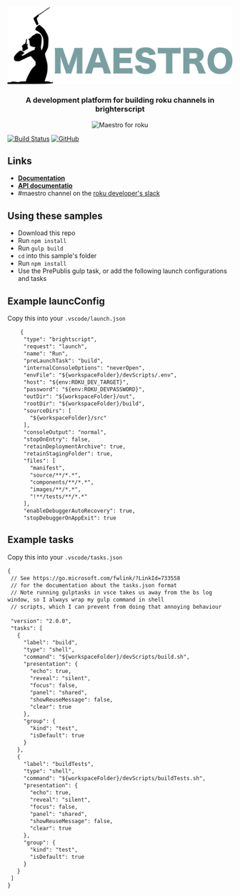 <p align="center">
  <img src="https://github.com/georgejecook/maestro/blob/master/docs/maestroLogo.png" alt="Maestro for roku" />
</p>
<h3 align="center">
A development platform for building roku channels in brighterscript
</h3>
<p align="center">
  <img src="images/exampleImage.png" alt="Maestro for roku" />
</p>

[![Build Status](https://travis-ci.org/georgejecook/maestro.svg?branch=master)](https://travis-ci.org/georgejecook/maestro)
[![GitHub](https://img.shields.io/github/release/georgejecook/maestro.svg?style=flat-square)](https://github.com/georgejecook/meastro/releases) 

## Links
 - **[Documentation](https://github.com/georgejecook/maestro/blob/master/docs/index.md)**
 - **[API documentatio](https://georgejecook.github.io/maestro)**
 - \#maestro channel on the [roku developer's slack](https://join.slack.com/t/rokudevelopers/shared_invite/enQtMzgyODg0ODY0NDM5LTc2ZDdhZWI2MDBmYjcwYTk5MmE1MTYwMTA2NGVjZmJiNWM4ZWY2MjY1MDY0MmViNmQ1ZWRmMWUzYTVhNzJiY2M)

## Using these samples

 - Download this repo
 - Run `npm install`
 - Run `gulp build`
 - `cd` into this sample's folder
 - Run `npm install`
 - Use the PrePublis gulp task, or add the following launch configurations and tasks

## Example launcConfig
Copy this into your `.vscode/launch.json`


 ```
     {
      "type": "brightscript",
      "request": "launch",
      "name": "Run",
      "preLaunchTask": "build",
      "internalConsoleOptions": "neverOpen",
      "envFile": "${workspaceFolder}/devScripts/.env",
      "host": "${env:ROKU_DEV_TARGET}",
      "password": "${env:ROKU_DEVPASSWORD}",
      "outDir": "${workspaceFolder}/out",
      "rootDir": "${workspaceFolder}/build",
      "sourceDirs": [
        "${workspaceFolder}/src"
      ],
      "consoleOutput": "normal",
      "stopOnEntry": false,
      "retainDeploymentArchive": true,
      "retainStagingFolder": true,
      "files": [
        "manifest",
        "source/**/*.*",
        "components/**/*.*",
        "images/**/*.*",
        "!**/tests/**/*.*"
      ],
      "enableDebuggerAutoRecovery": true,
      "stopDebuggerOnAppExit": true

 ```
## Example tasks

Copy this into your `.vscode/tasks.json`

 ```
 {
  // See https://go.microsoft.com/fwlink/?LinkId=733558
  // for the documentation about the tasks.json format
  // Note running gulptasks in vsce takes us away from the bs log window, so I always wrap my gulp command in shell
  // scripts, which I can prevent from doing that annoying behaviour

  "version": "2.0.0",
  "tasks": [
    {
      "label": "build",
      "type": "shell",
      "command": "${workspaceFolder}/devScripts/build.sh",
      "presentation": {
        "echo": true,
        "reveal": "silent",
        "focus": false,
        "panel": "shared",
        "showReuseMessage": false,
        "clear": true
      },
      "group": {
        "kind": "test",
        "isDefault": true
      }
    },
    {
      "label": "buildTests",
      "type": "shell",
      "command": "${workspaceFolder}/devScripts/buildTests.sh",
      "presentation": {
        "echo": true,
        "reveal": "silent",
        "focus": false,
        "panel": "shared",
        "showReuseMessage": false,
        "clear": true
      },
      "group": {
        "kind": "test",
        "isDefault": true
      }
    }
  ]
}
 ```
 
